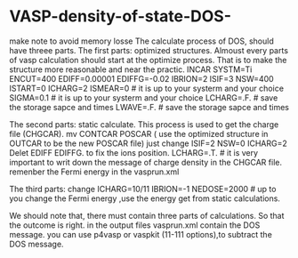 # VASP-density-of-state-DOS-
make note to avoid memory losse
The calculate process of DOS, should have threee parts.
The first parts: optimized structures.
Almoust every parts of vasp calculation should start at the optimize process. That is to make the structure more reasonable and near the practic.
INCAR
SYSTM=Ti
ENCUT=400
EDIFF=0.00001
EDIFFG=-0.02
IBRION=2
ISIF=3
NSW=400
ISTART=0
ICHARG=2
ISMEAR=0                  # it is up to your systerm and your choice
SIGMA=0.1                 # it is up to your systerm and your choice
LCHARG=.F.                # save the storage sapce and times
LWAVE=.F.                 # save the storage sapce and times

The second parts: 
static calculate. This process is used to get the charge file (CHGCAR).
mv CONTCAR POSCAR ( use the optimized structure in OUTCAR to be the new POSCAR file)
just change ISIF=2 NSW=0 ICHARG=2 Delet EDIFF EDIFFG. to fix the ions position.
LCHARG=.T. # it is very important to writ down the message of charge density in the CHGCAR file.
remenber the Fermi energy in the vasprun.xml

The third parts:
change ICHARG=10/11
IBRION=-1
NEDOSE=2000 # up to you 
change the Fermi energy ,use the energy get from static calculations.

We should note that, there must contain three parts of calculations. So that the outcome is right.
in the output files vasprun.xml contain the DOS message. you can use p4vasp or vaspkit (11-111 options),to subtract the DOS message.

